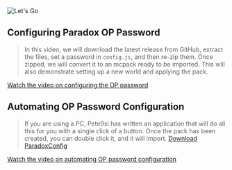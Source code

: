 <img src="https://i.imgur.com/oi5NwOp.png" alt="Let's Go">

## Configuring Paradox OP Password

> In this video, we will download the latest release from GitHub, extract the files, set a password in `config.js`, and then re-zip them. Once zipped, we will convert it to an mcpack ready to be imported. This will also demonstrate setting up a new world and applying the pack.

[Watch the video on configuring the OP password](../Media/OPpassword.mp4 ":include :type=video controls width=100%")

## Automating OP Password Configuration

> If you are using a PC, Pete9xi has written an application that will do all this for you with a single click of a button. Once the pack has been created, you can double click it, and it will import.
> <a href="https://github.com/Pete9xi/ParadoxConfig/releases/download/v1.0.2/ParadoxConfig-v1.0.0.2.zip">Download ParadoxConfig</a>

[Watch the video on automating OP password configuration](../Media/ParadoxConfig.mp4 ":include :type=video controls width=100%")
